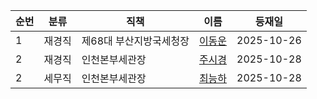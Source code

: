 | 순번 | 분류 | 직책 | 이름 | 등재일 |
|------|------|------|------|------|
| 1 | 재경직 |제68대 부산지방국세청장 | [이동운](https://ko.wikipedia.org/wiki/%EC%9D%B4%EB%8F%99%EC%9A%B4) | 2025-10-26 |
| 2 | 재경직 |인천본부세관장 | [주시경](https://ko.wikipedia.org/wiki/%EC%A3%BC%EC%8B%9C%EA%B2%BD_(1966%EB%85%84)) | 2025-10-28 |
| 2 | 세무직 |인천본부세관장 | [최능하](https://ko.wikipedia.org/wiki/%EC%B5%9C%EB%8A%A5%ED%95%98) | 2025-10-28 |
